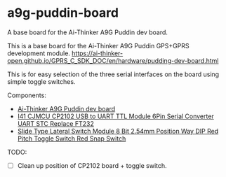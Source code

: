 # a9g-puddin-board
A base board for the Ai-Thinker A9G Puddin dev board.


This is a base board for the Ai-Thinker A9G Puddin GPS+GPRS development module.
https://ai-thinker-open.github.io/GPRS_C_SDK_DOC/en/hardware/pudding-dev-board.html

This is for easy selection of the three serial interfaces on the board using simple toggle switches.

Components:  
* [Ai-Thinker A9G Puddin dev board](https://ai-thinker-open.github.io/GPRS_C_SDK_DOC/en/hardware/pudding-dev-board.html)
* [I41 CJMCU CP2102 USB to UART TTL Module 6Pin Serial Converter UART STC Replace FT232](https://www.aliexpress.com/item/32948111059.html)
* [Slide Type Lateral Switch Module 8 Bit 2.54mm Position Way DIP Red Pitch Toggle Switch Red Snap Switch](https://www.aliexpress.com/item/32976319721.html)

TODO:  
* [ ] Clean up position of CP2102 board + toggle switch.
